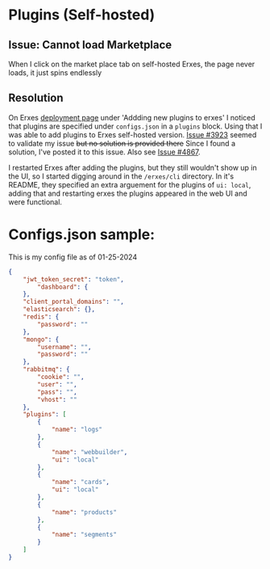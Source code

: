 # Plugins (Self-hosted)

## Issue: Cannot load Marketplace

When I click on the market place tab on self-hosted Erxes, the page never loads, it just spins endlessly

## Resolution

On Erxes [deployment page](https://docs.erxes.io/quickstart#deployment) under 'Addding new plugins to erxes' I noticed that plugins are specified under `configs.json` in a `plugins` block. Using that I was able to add plugins to Erxes self-hosted version. [Issue #3923](https://github.com/erxes/erxes/issues/3923) seemed to validate my issue ~~but no solution is provided there~~ Since I found a solution, I've posted it to this issue. Also see [Issue #4867](https://github.com/erxes/erxes/issues/4867). 

I restarted Erxes after adding the plugins, but they still wouldn't show up in the UI, so I started digging around in the `/erxes/cli` directory. In it's README, they specified an extra arguement for the plugins of `ui: local`, adding that and restarting erxes the plugins appeared in the web UI and were functional. 

# Configs.json sample: 

This is my config file as of 01-25-2024

```json
{
	"jwt_token_secret": "token",
        "dashboard": {
	},
	"client_portal_domains": "",
	"elasticsearch": {},
	"redis": {
		"password": ""
	},
	"mongo": {
		"username": "",
		"password": ""
	},
	"rabbitmq": {
		"cookie": "",
		"user": "",
		"pass": "",
		"vhost": ""
	},
	"plugins": [
		{
			"name": "logs"
		},
		{
			"name": "webbuilder",
			"ui": "local"
		},
		{
			"name": "cards",
			"ui": "local"
		},
		{
			"name": "products"
		},
		{
			"name": "segments"
		}
	]
}
```